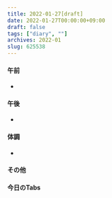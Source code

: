 ```yaml
---
title: 2022-01-27[draft]
date: 2022-01-27T00:00:00+09:00
draft: false
tags: ["diary", ""]
archives: 2022-01
slug: 625538
---
```

#### 午前
- 
#### 午後
- 
#### 体調
- 
#### その他
#### 今日のTabs